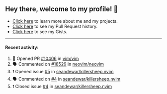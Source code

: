 ## Hey there, welcome to my profile! 👋

- [Click here](https://seandewar.github.io/) to learn more about me and my projects.
- [Click here](https://github.com/search?p=1&q=author%3Aseandewar+is%3Apr) to see my Pull Request history.
- [Click here](https://gist.github.com/seandewar) to see my Gists.

---

#### Recent activity:

<!--START_SECTION:activity-->
1. 💪 Opened PR [#10406](https://github.com/vim/vim/pull/10406) in [vim/vim](https://github.com/vim/vim)
2. 🗣 Commented on [#18529](https://github.com/neovim/neovim/issues/18529) in [neovim/neovim](https://github.com/neovim/neovim)
3. ❗️ Opened issue [#5](https://github.com/seandewar/killersheep.nvim/issues/5) in [seandewar/killersheep.nvim](https://github.com/seandewar/killersheep.nvim)
4. 🗣 Commented on [#4](https://github.com/seandewar/killersheep.nvim/issues/4) in [seandewar/killersheep.nvim](https://github.com/seandewar/killersheep.nvim)
5. ❗️ Closed issue [#4](https://github.com/seandewar/killersheep.nvim/issues/4) in [seandewar/killersheep.nvim](https://github.com/seandewar/killersheep.nvim)
<!--END_SECTION:activity-->
